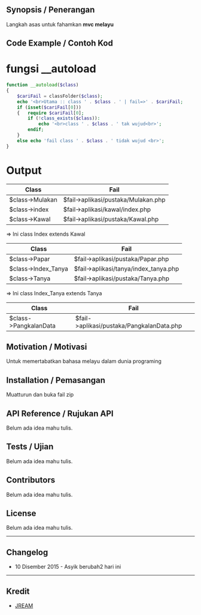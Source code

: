 ## Synopsis / Penerangan
Langkah asas untuk fahamkan **mvc melayu**

## Code Example / Contoh Kod

# fungsi __autoload
```php
function __autoload($class)
{
	$cariFail = classFolder($class);
	echo '<br>Utama :: class ' . $class . ' | fail=>' . $cariFail;
	if (isset($cariFail[0])) 
	{	require $cariFail[0];
		if (!class_exists($class)): 
			echo '<br>class ' . $class . ' tak wujud<br>';
		endif;
	}
	else echo 'fail class ' . $class . ' tidak wujud <br>';
}
```

# Output
| Class           | Fail                                |
| --------------- | ----------------------------------- |
| $class->Mulakan | $fail->aplikasi/pustaka/Mulakan.php |
| $class->index   | $fail->aplikasi/kawal/index.php     |
| $class->Kawal   | $fail->aplikasi/pustaka/Kawal.php   |

 => Ini class Index extends Kawal 

| Class           | Fail                                      |
| --------------- | ------------------------------------------|
| $class->Papar       | $fail->aplikasi/pustaka/Papar.php     |
| $class->Index_Tanya | $fail->aplikasi/tanya/index_tanya.php |
| $class->Tanya       | $fail->aplikasi/pustaka/Tanya.php     |

 => Ini class Index_Tanya extends Tanya 

| Class           | Fail                                           |
| --------------- | -----------------------------------------------|
|$class->PangkalanData | $fail->aplikasi/pustaka/PangkalanData.php |

## Motivation / Motivasi

Untuk memertabatkan bahasa melayu dalam dunia programing

## Installation / Pemasangan

Muatturun dan buka fail zip

## API Reference / Rujukan API

Belum ada idea mahu tulis.

## Tests / Ujian

Belum ada idea mahu tulis.

## Contributors

Belum ada idea mahu tulis.

## License

Belum ada idea mahu tulis.

----
## Changelog
* 10 Disember 2015 - Asyik berubah2 hari ini

----
## Kredit
* [JREAM](https://github.com/JREAM)